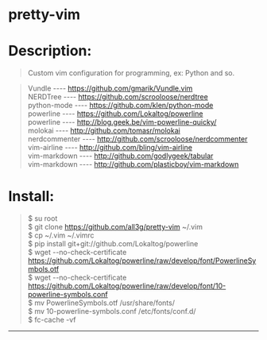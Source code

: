 pretty-vim
=======================

#  Description:

>  Custom vim configuration for programming, ex: Python  and so.

>    Vundle          ---- https://github.com/gmarik/Vundle.vim<br>
>    NERDTree        ---- https://github.com/scrooloose/nerdtree<br>
>    python-mode     ---- https://github.com/klen/python-mode<br>
>    powerline       ---- https://github.com/Lokaltog/powerline<br>
>    powerline       ---- http://blog.geek.be/vim-powerline-quicky/<br>
>    molokai         ---- http://github.com/tomasr/molokai<br>
>    nerdcommenter   ---- http://github.com/scrooloose/nerdcommenter<br>
>    vim-airline     ---- http://github.com/bling/vim-airline<br>
>    vim-markdown    ---- http://github.com/godlygeek/tabular<br>
>    vim-markdown    ---- http://github.com/plasticboy/vim-markdown<br>


# Install:

>    $ su root<br>
>    $ git clone https://github.com/all3g/pretty-vim ~/.vim<br>
>    $ cp ~/.vim ~/.vimrc<br>
>    $ pip install git+git://github.com/Lokaltog/powerline<br>
>    $ wget --no-check-certificate https://github.com/Lokaltog/powerline/raw/develop/font/PowerlineSymbols.otf<br>
>    $ wget --no-check-certificate https://github.com/Lokaltog/powerline/raw/develop/font/10-powerline-symbols.conf<br>
>    $ mv PowerlineSymbols.otf /usr/share/fonts/<br>
>    $ mv 10-powerline-symbols.conf /etc/fonts/conf.d/<br>
>    $ fc-cache -vf<br>


----------

